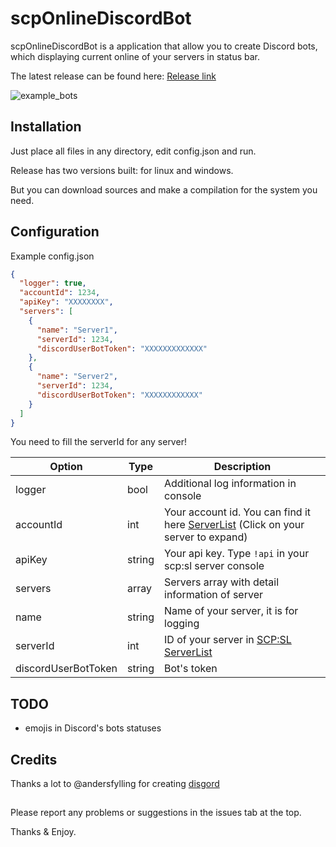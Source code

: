 # scpOnlineDiscordBot
scpOnlineDiscordBot is a application that allow you to create Discord bots, which displaying current
online of your servers in status bar. 

The latest release can be found here: [Release link](https://github.com/Stairdeck/scpOnlineDiscordBot/releases/latest)

![example_bots](https://stairdeck.com/bots_en.png)

## Installation
Just place all files in any directory, edit config.json and run.

Release has two versions built: for linux and windows.

But you can download sources and make a compilation for the system you need.

## Configuration
Example config.json
```json
{
  "logger": true,
  "accountId": 1234,
  "apiKey": "XXXXXXXX",
  "servers": [
    {
      "name": "Server1",
      "serverId": 1234,
      "discordUserBotToken": "XXXXXXXXXXXXX"
    },
    {
      "name": "Server2",
      "serverId": 1234,
      "discordUserBotToken": "XXXXXXXXXXXX"
    }
  ]
}
```

You need to fill the serverId for any server!

| Option | Type | Description |
| ------ | ------ | ------ |
| logger | bool | Additional log information in console |
| accountId | int | Your account id. You can find it here [ServerList](https://servers.scpslgame.com/) (Click on your server to expand)
| apiKey | string | Your api key. Type `!api` in your scp:sl server console |
| servers | array | Servers array with detail information of server |
| name | string | Name of your server, it is for logging |
| serverId | int | ID of your server in [SCP:SL ServerList](https://api.scpslgame.com/lobbylist.php?format=json) |
| discordUserBotToken | string | Bot's token |

## TODO

- emojis in Discord's bots statuses

## Credits
Thanks a lot to @andersfylling for creating [disgord](https://github.com/andersfylling/disgord)

##
Please report any problems or suggestions in the issues tab at the top.

Thanks & Enjoy.
